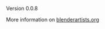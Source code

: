 Version 0.0.8

More information on <a href='http://blenderartists.org/forum/showthread.php?256145-Addon-Armature-Panel-0-0-8'>blenderartists.org</a>
